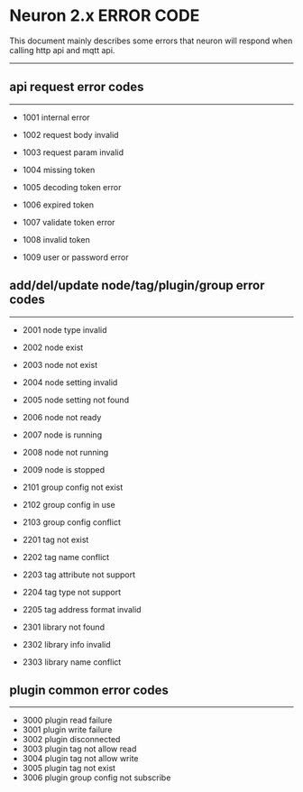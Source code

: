 # Neuron 2.x ERROR CODE

This document mainly describes some errors that neuron will respond when calling http api and mqtt api.

---

## api request error codes

---

* 1001 internal error

* 1002    request body invalid
* 1003    request param invalid
* 1004    missing token
* 1005    decoding token error
* 1006    expired token
* 1007    validate token error
* 1008    invalid token
* 1009    user or password error

## add/del/update node/tag/plugin/group error codes

---

* 2001    node type invalid

* 2002    node exist
* 2003    node not exist
* 2004    node setting invalid
* 2005    node setting not found
* 2006    node not ready
* 2007    node is running
* 2008    node not running
* 2009    node is stopped

* 2101    group config not exist
* 2102    group config in use
* 2103    group config conflict

* 2201    tag not exist
* 2202    tag name conflict
* 2203    tag attribute not support
* 2204    tag type not support
* 2205    tag address format invalid

* 2301    library not found
* 2302    library info invalid
* 2303    library name conflict

## plugin common error codes

---

* 3000    plugin read failure
* 3001    plugin write failure
* 3002    plugin disconnected
* 3003    plugin tag not allow read
* 3004    plugin tag not allow write
* 3005    plugin tag not exist
* 3006    plugin group config not subscribe
